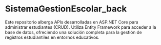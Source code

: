# SistemaGestionEscolar_back
Este repositorio alberga APIs desarrolladas en ASP.NET Core para administrar estudiantes (CRUD). Utiliza Entity Framework para acceder a la base de datos, ofreciendo una solución completa para la gestión de registros estudiantiles en entornos educativos.
